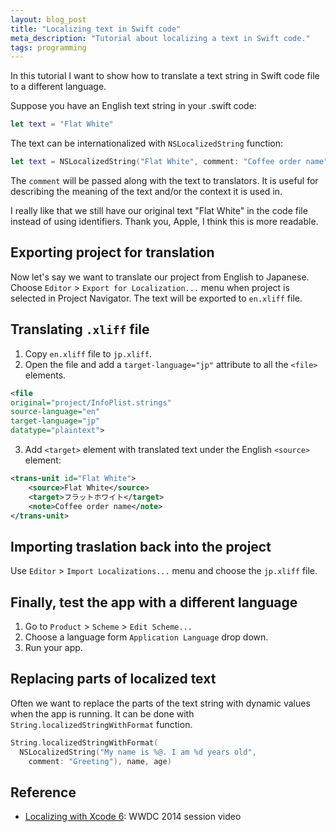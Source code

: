```yaml
---
layout: blog_post
title: "Localizing text in Swift code"
meta_description: "Tutorial about localizing a text in Swift code."
tags: programming
---
```


In this tutorial I want to show how to translate a text string in Swift code file to a different language.

Suppose you have an English text string in your .swift code:

```swift
let text = "Flat White"
```

The text can be internationalized with `NSLocalizedString` function:

```swift
let text = NSLocalizedString("Flat White", comment: "Coffee order name")
```

The `comment` will be passed along with the text to translators. It is useful for describing the meaning of the text and/or the context it is used in.

I really like that we still have our original text "Flat White" in the code file instead of using identifiers. Thank you, Apple, I think this is more readable.

## Exporting project for translation

Now let's say we want to translate our project from English to Japanese. Choose `Editor` > `Export for Localization...` menu when project is selected in Project Navigator. The text will be exported to `en.xliff` file.

## Translating `.xliff` file

1. Copy `en.xliff` file to `jp.xliff`.
1. Open the file and add a `target-language="jp"` attribute to all the `<file>` elements.

  ```xml
  <file
  original="project/InfoPlist.strings"
  source-language="en"
  target-language="jp"
  datatype="plaintext">
  ```

3. Add `<target>` element with translated text under the English `<source>` element:

  ```xml
  <trans-unit id="Flat White">
      <source>Flat White</source>
      <target>フラットホワイト</target>
      <note>Coffee order name</note>
  </trans-unit>
  ```

## Importing traslation back into the project

Use `Editor` > `Import Localizations...` menu and choose the `jp.xliff` file.

## Finally, test the app with a different language

1. Go to `Product` > `Scheme` > `Edit Scheme...`
1. Choose a language form `Application Language` drop down.
1. Run your app.

## Replacing parts of localized text

Often we want to replace the parts of the text string with dynamic values when the app is running. It can be done with `String.localizedStringWithFormat` function.

```swift
String.localizedStringWithFormat(
  NSLocalizedString("My name is %@. I am %d years old",
    comment: "Greeting"), name, age)

```

## Reference

* [Localizing with Xcode 6](https://developer.apple.com/videos/wwdc/2014/?id=412): WWDC 2014 session video

